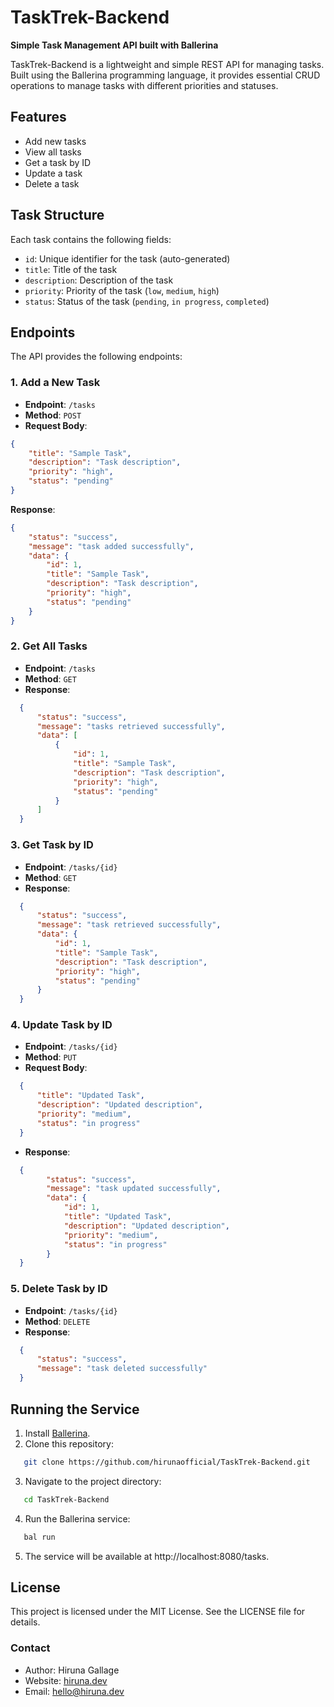 # TaskTrek-Backend

**Simple Task Management API built with Ballerina**

TaskTrek-Backend is a lightweight and simple REST API for managing tasks. Built using the Ballerina programming language, it provides essential CRUD operations to manage tasks with different priorities and statuses.


## Features

- Add new tasks
- View all tasks
- Get a task by ID
- Update a task
- Delete a task


## Task Structure

Each task contains the following fields:

- `id`: Unique identifier for the task (auto-generated)
- `title`: Title of the task
- `description`: Description of the task
- `priority`: Priority of the task (`low`, `medium`, `high`)
- `status`: Status of the task (`pending`, `in progress`, `completed`)


## Endpoints

The API provides the following endpoints:

### 1. Add a New Task

- **Endpoint**: `/tasks`
- **Method**: `POST`
- **Request Body**:
```json
{
    "title": "Sample Task",
    "description": "Task description",
    "priority": "high",
    "status": "pending"
}
```
**Response**:
```json
{
    "status": "success",
    "message": "task added successfully",
    "data": {
        "id": 1,
        "title": "Sample Task",
        "description": "Task description",
        "priority": "high",
        "status": "pending"
    }
}
```

### 2. Get All Tasks

- **Endpoint**: `/tasks`
- **Method**: `GET`
- **Response**:
```json
  {
      "status": "success",
      "message": "tasks retrieved successfully",
      "data": [
          {
              "id": 1,
              "title": "Sample Task",
              "description": "Task description",
              "priority": "high",
              "status": "pending"
          }
      ]
  }
```

### 3. Get Task by ID

- **Endpoint**: `/tasks/{id}`
- **Method**: `GET`
- **Response**:
```json
  {
      "status": "success",
      "message": "task retrieved successfully",
      "data": {
          "id": 1,
          "title": "Sample Task",
          "description": "Task description",
          "priority": "high",
          "status": "pending"
      }
  }
```

### 4. Update Task by ID

- **Endpoint**: `/tasks/{id}`
- **Method**: `PUT`
- **Request Body**:
```json
  {
      "title": "Updated Task",
      "description": "Updated description",
      "priority": "medium",
      "status": "in progress"
  }
```
- **Response**:
```json
  {
        "status": "success",
        "message": "task updated successfully",
        "data": {
            "id": 1,
            "title": "Updated Task",
            "description": "Updated description",
            "priority": "medium",
            "status": "in progress"
        }
  }
```

### 5. Delete Task by ID

- **Endpoint**: `/tasks/{id}`
- **Method**: `DELETE`
- **Response**:
```json
  {
      "status": "success",
      "message": "task deleted successfully"
  }
```


## Running the Service

1. Install [Ballerina](https://ballerina.io/).
2. Clone this repository:
```bash
   git clone https://github.com/hirunaofficial/TaskTrek-Backend.git
```
3. Navigate to the project directory:
```bash
   cd TaskTrek-Backend
```
4. Run the Ballerina service:
```bash
   bal run
```
5. The service will be available at http://localhost:8080/tasks.


## License

This project is licensed under the MIT License. See the LICENSE file for details.


### Contact

- Author: Hiruna Gallage
- Website: [hiruna.dev](https://hiruna.dev)
- Email: [hello@hiruna.dev](mailto:hello@hiruna.dev)

